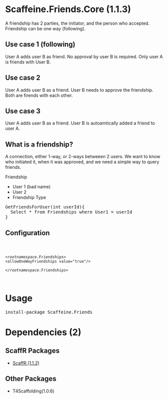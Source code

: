﻿Scaffeine.Friends.Core (1.1.3)
======

A friendship has 2 parties, the initiator, and the person who accepted.  Friendship can be one way (following).

Use case 1 (following)
-----
User A adds user B as friend.  No approval by user B is required.  Only user A is friends with User B.

Use case 2
-----
User A adds user B as a friend.  User B needs to approve the friendship.  Both are firends with each other.


Use case 3
-----
User A adds user B as a friend.  User B is autoamtically added a friend to user A.


What is a friendship?
-----
A connection, either 1-way, or 2-ways betweeen 2 users.  We want to know who initiated it, when it was approved, and we need 
a simple way to query friends.


Friendship
- User 1 (bad name)
- User 2
- Friendship Type

<pre>
GetFriendsForUser(int userId){
  Select * from Friendships where User1 = userId
}
</pre>

Configuration
-----
<code>

 <$rootnamespace$.Friendships>
     \<allowOneWayFriendships value="true"/>  
 </$rootnamespace$.Friendships>

</code>

    
Usage
======
<pre>install-package Scaffeine.Friends</pre>
Dependencies (2)
=====

ScaffR Packages
------
* [ScaffR (1.1.2)](https://github.com/wcpro/ScaffR/tree/master/src/ScaffR)

Other Packages
------
* T4Scaffolding(1.0.6)
